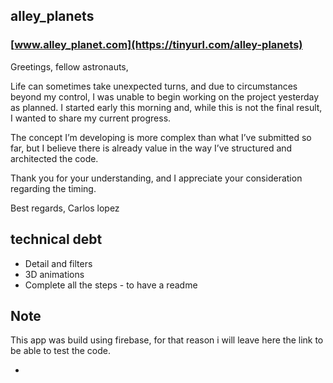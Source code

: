 ## alley_planets
### [www.alley_planet.com](https://tinyurl.com/alley-planets)

Greetings, fellow astronauts,

Life can sometimes take unexpected turns, and due to circumstances beyond my control, I was unable to begin working on the project yesterday as planned. I started early this morning and, while this is not the final result, I wanted to share my current progress.

The concept I’m developing is more complex than what I’ve submitted so far, but I believe there is already value in the way I’ve structured and architected the code.

Thank you for your understanding, and I appreciate your consideration regarding the timing.

Best regards,
Carlos lopez

## technical debt
- Detail and filters
- 3D animations
- Complete all the steps - to have a readme

## Note
This app was build using firebase, for that reason i will leave here the link to be able to test the code.

- 